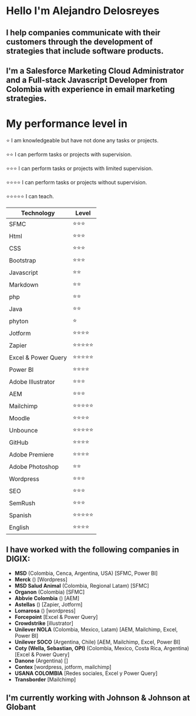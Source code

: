 # Hello I'm Alejandro Delosreyes
## I help companies communicate with their customers through the development of strategies that include software products.
## I'm a **Salesforce Marketing Cloud Administrator** and a **Full-stack Javascript Developer** from Colombia with experience in email marketing strategies.

# My performance level in

⭐ I am knowledgeable but have not done any tasks or projects.

⭐⭐ I can perform tasks or projects with supervision.

⭐⭐⭐ I can perform tasks or projects with limited supervision.

⭐⭐⭐⭐ I can perform tasks or projects without supervision.

⭐⭐⭐⭐⭐ I can teach.


| Technology | Level |
| ------ | ------ |
| SFMC                | ⭐⭐⭐      |
| Html                | ⭐⭐⭐      |
| CSS                 | ⭐⭐⭐      |
| Bootstrap           | ⭐⭐⭐      |
| Javascript          | ⭐⭐         |
| Markdown            | ⭐⭐         |
| php                 | ⭐⭐         |
| Java                | ⭐⭐         |
| phyton              | ⭐           |
| Jotform             | ⭐⭐⭐⭐    |
| Zapier              | ⭐⭐⭐⭐⭐ |
| Excel & Power Query | ⭐⭐⭐⭐⭐ |
| Power BI            | ⭐⭐⭐⭐    |
| Adobe Illustrator   | ⭐⭐⭐      |
| AEM                 | ⭐⭐⭐      |
| Mailchimp           | ⭐⭐⭐⭐⭐ |
| Moodle              | ⭐⭐⭐⭐    | 
| Unbounce            | ⭐⭐⭐⭐⭐ |
| GitHub              | ⭐⭐⭐⭐    |
| Adobe Premiere      | ⭐⭐⭐⭐    |
| Adobe Photoshop     | ⭐⭐         |
| Wordpress           | ⭐⭐⭐      |
| SEO                 | ⭐⭐⭐      |
| SemRush             | ⭐⭐⭐      |
| Spanish             | ⭐⭐⭐⭐⭐ |
| English             | ⭐⭐⭐⭐    |

## I have worked with the following companies in **DIGIX**:

- **MSD** (Colombia, Cenca, Argentina, USA) [SFMC, Power BI]
- **Merck** () [Wordpress]
- **MSD Salud Animal** (Colombia, Regional Latam) [SFMC]
- **Organon** (Colombia) [SFMC]
- **Abbvie Colombia** () [AEM]
- **Astellas** () [Zapier, Jotform]
- **Lomarosa** () [wordpress]
- **Forcepoint** [Excel & Power Query]
- **Crowdstrike** [illustrator]
- **Unilever NOLA** (Colombia, Mexico, Latam) [AEM, Mailchimp, Excel, Power BI]
- **Unilever SOCO** (Argentina, Chile) [AEM, Mailchimp, Excel, Power BI]
- **Coty (Wella, Sebastian, OPI)** (Colombia, Mexico, Costa Rica, Argentina) [Excel & Power Query]
- **Danone** (Argentina) []
- **Contex** [wordpress, jotform, mailchimp]
- **USANA COLOMBIA** [Redes sociales, Excel y Power Query]
- **Transborder** [Mailchimp]

## I'm currently working with **Johnson & Johnson** at **Globant**
